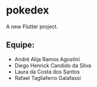 # pokedex

A new Flutter project.

## Equipe:

- André Alija Ramos Agostini
- Diego Henrick Candido da Silva
- Laura da Costa dos Santos
- Rafael Tagliaferro Galafassi

